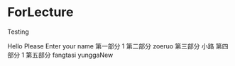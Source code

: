 # ForLecture
Testing 

Hello Please Enter your name
第一部分 1 
第二部分 zoeruo
第三部分 小路
第四部分 1
第五部分 fangtasi yunggaNew
